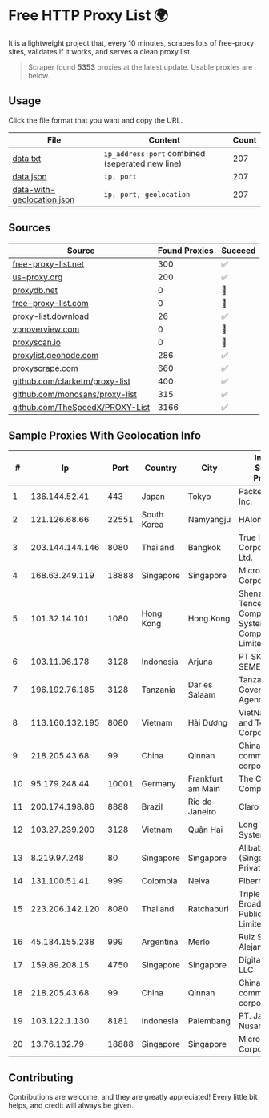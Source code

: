 
# Free HTTP Proxy List 🌍

It is a lightweight project that, every 10 minutes, scrapes lots of free-proxy sites, validates if it works, and serves a clean proxy list.


> Scraper found **5353** proxies at the latest update. Usable proxies are below.

## Usage

Click the file format that you want and copy the URL.


|File|Content|Count|
|----|-------|-----|
|[data.txt](https://raw.githubusercontent.com/themiralay/Proxy-List-World/master/data.txt)|`ip_address:port` combined (seperated new line)|207|
|[data.json](https://raw.githubusercontent.com/themiralay/Proxy-List-World/master/data.json)|`ip, port`|207|
|[data-with-geolocation.json](https://raw.githubusercontent.com/themiralay/Proxy-List-World/master/data-with-geolocation.json)|`ip, port, geolocation`|207|

## Sources

|Source|Found Proxies|Succeed|
|------|-------------|-------|
|[free-proxy-list.net](https://free-proxy-list.net)|300|✅|
|[us-proxy.org](https://www.us-proxy.org)|200|✅|
|[proxydb.net](http://proxydb.net)|0|🚫|
|[free-proxy-list.com](https://free-proxy-list.com/?page=&port=&type%5B%5D=http&type%5B%5D=https&up_time=0&search=Search)|0|🚫|
|[proxy-list.download](https://www.proxy-list.download/HTTP)|26|✅|
|[vpnoverview.com](https://vpnoverview.com/privacy/anonymous-browsing/free-proxy-servers)|0|🚫|
|[proxyscan.io](https://www.proxyscan.io)|0|🚫|
|[proxylist.geonode.com](https://proxylist.geonode.com/api/proxy-list?limit=300&page=1&sort_by=lastChecked&sort_type=desc&protocols=http,https)|286|✅|
|[proxyscrape.com](https://api.proxyscrape.com/v2/?request=displayproxies&protocol=http&timeout=10000&country=all&ssl=all&anonymity=all)|660|✅|
|[github.com/clarketm/proxy-list](https://raw.githubusercontent.com/clarketm/proxy-list/master/proxy-list-raw.txt)|400|✅|
|[github.com/monosans/proxy-list](https://raw.githubusercontent.com/monosans/proxy-list/main/proxies/http.txt)|315|✅|
|[github.com/TheSpeedX/PROXY-List](https://raw.githubusercontent.com/TheSpeedX/PROXY-List/master/http.txt)|3166|✅|


## Sample Proxies With Geolocation Info

|#|Ip|Port|Country|City|Internet Service Provider|
|-|--|----|-------|----|-------------------------|
|1|136.144.52.41|443|Japan|Tokyo|Packet Host, Inc.|
|2|121.126.68.66|22551|South Korea|Namyangju|HAIonNet|
|3|203.144.144.146|8080|Thailand|Bangkok|True Internet Corporation CO. Ltd.|
|4|168.63.249.119|18888|Singapore|Singapore|Microsoft Corporation|
|5|101.32.14.101|1080|Hong Kong|Hong Kong|Shenzhen Tencent Computer Systems Company Limited|
|6|103.11.96.178|3128|Indonesia|Arjuna|PT SKYLINE SEMESTA|
|7|196.192.76.185|3128|Tanzania|Dar es Salaam|Tanzania e-Government Agency|
|8|113.160.132.195|8080|Vietnam|Hải Dương|VietNam Post and Telecom Corporation|
|9|218.205.43.68|99|China|Qinnan|China Mobile communications corporation|
|10|95.179.248.44|10001|Germany|Frankfurt am Main|The Constant Company, LLC|
|11|200.174.198.86|8888|Brazil|Rio de Janeiro|Claro S.A|
|12|103.27.239.200|3128|Vietnam|Quận Hai|Long Van System Solution|
|13|8.219.97.248|80|Singapore|Singapore|Alibaba Cloud (Singapore) Private Limited|
|14|131.100.51.41|999|Colombia|Neiva|Fibernet TV SAS|
|15|223.206.142.120|8080|Thailand|Ratchaburi|Triple T Broadband Public Company Limited|
|16|45.184.155.238|999|Argentina|Merlo|Ruiz Sebastian Alejandro|
|17|159.89.208.15|4750|Singapore|Singapore|DigitalOcean, LLC|
|18|218.205.43.68|99|China|Qinnan|China Mobile communications corporation|
|19|103.122.1.130|8181|Indonesia|Palembang|PT. Java Digital Nusantara|
|20|13.76.132.79|18888|Singapore|Singapore|Microsoft Corporation|



## Contributing

Contributions are welcome, and they are greatly appreciated! Every
little bit helps, and credit will always be given.

